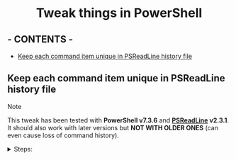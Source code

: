 <div align="center">

# Tweak things in PowerShell <!-- omit in toc -->

</div>

## - CONTENTS - <!-- omit in toc -->

- [Keep each command item unique in PSReadLine history file](#keep-each-command-item-unique-in-psreadline-history-file)

## Keep each command item unique in PSReadLine history file

> [!note]
> This tweak has been tested with **PowerShell v7.3.6** and **[PSReadLine][psreadline] v2.3.1**. It should also work with later versions but **NOT WITH OLDER ONES** (can even cause loss of command history).

<details><summary>Steps:</summary>

1. Run the following command to update PSReadLine in PowerShell. (**VERY IMPORTANT!**)

   ```powershell
   Update-Module PSReadLine -AllowPrerelease
   ```

2. Add the following code to your PowerShell [profile][powershell-profile]:

   ```powershell
   # A hack to keep each item unique in the history file.
   Set-PSReadLineOption -AddToHistoryHandler {
     param([string]$newItem)
     $historyFile = (Get-PSReadLineOption).HistorySavePath
     if (!(Test-Path $historyFile)) {
       return $true
     }
     $items = [ordered]@{}
     $sb = [System.Text.StringBuilder]::new()
     Get-Content $historyFile | ForEach-Object {
       if ($_.Length -eq 0) {
         return
       }
       [void]$sb.Append($_)
       if ($_.EndsWith('`')) {
         [void]$sb.Append([Environment]::NewLine)
         return
       }
       $item = $sb.ToString()
       if ($items.Contains($item)) {
         $items.Remove($item)
       }
       $items.Add($item, $null)
       [void]$sb.Clear()
     }
     if ($items.Contains($newItem)) {
       $items.Remove($newItem)
     }
     [System.IO.File]::WriteAllLines($historyFile, $items.Keys)
     return $true
   }
   ```

3. Restart PowerShell.

</details>

[psreadline]: https://github.com/PowerShell/PSReadLine
[powershell-profile]: https://learn.microsoft.com/en-us/powershell/module/microsoft.powershell.core/about/about_profiles
